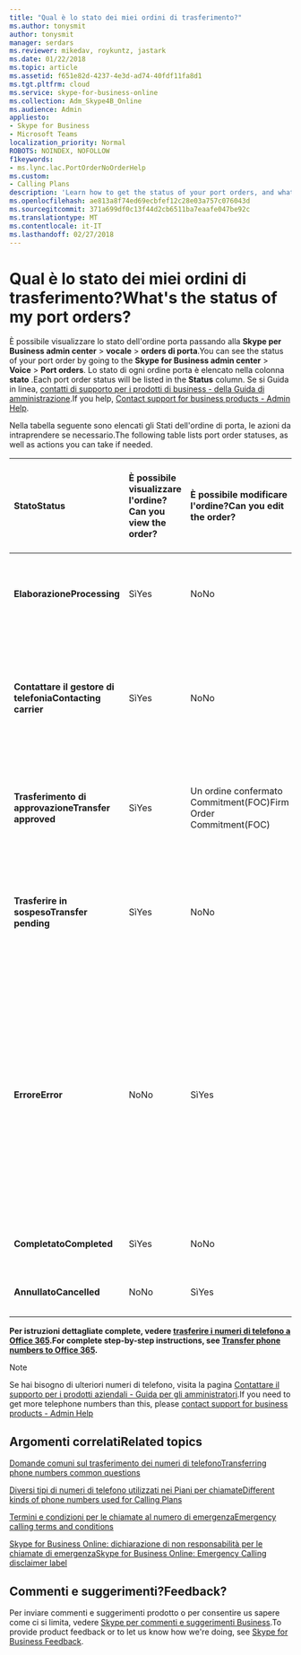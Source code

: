 ```yaml
---
title: "Qual è lo stato dei miei ordini di trasferimento?"
ms.author: tonysmit
author: tonysmit
manager: serdars
ms.reviewer: mikedav, roykuntz, jastark
ms.date: 01/22/2018
ms.topic: article
ms.assetid: f651e82d-4237-4e3d-ad74-40fdf11fa8d1
ms.tgt.pltfrm: cloud
ms.service: skype-for-business-online
ms.collection: Adm_Skype4B_Online
ms.audience: Admin
appliesto:
- Skype for Business
- Microsoft Teams
localization_priority: Normal
ROBOTS: NOINDEX, NOFOLLOW
f1keywords:
- ms.lync.lac.PortOrderNoOrderHelp
ms.custom:
- Calling Plans
description: 'Learn how to get the status of your port orders, and what the different actions you can take on them. '
ms.openlocfilehash: ae813a8f74ed69ecbfef12c28e03a757c076043d
ms.sourcegitcommit: 371a699df0c13f44d2cb6511ba7eaafe047be92c
ms.translationtype: MT
ms.contentlocale: it-IT
ms.lasthandoff: 02/27/2018
---
```

# <a name="whats-the-status-of-my-port-orders"></a><span data-ttu-id="6b486-103">Qual è lo stato dei miei ordini di trasferimento?</span><span class="sxs-lookup"><span data-stu-id="6b486-103">What's the status of my port orders?</span></span>

<span data-ttu-id="6b486-104">È possibile visualizzare lo stato dell'ordine porta passando alla **Skype per Business admin center** > **vocale** > **orders di porta**.</span><span class="sxs-lookup"><span data-stu-id="6b486-104">You can see the status of your port order by going to the **Skype for Business admin center** > **Voice** > **Port orders**.</span></span> <span data-ttu-id="6b486-105">Lo stato di ogni ordine porta è elencato nella colonna **stato** .</span><span class="sxs-lookup"><span data-stu-id="6b486-105">Each port order status will be listed in the **Status** column.</span></span> <span data-ttu-id="6b486-106">Se si Guida in linea, [contatti di supporto per i prodotti di business - della Guida di amministrazione](http://technet.microsoft.com/library/32a17ca7-6fa0-4870-8a8d-e25ba4ccfd4b%28Office.14%29.aspx).</span><span class="sxs-lookup"><span data-stu-id="6b486-106">If you help, [Contact support for business products - Admin Help](http://technet.microsoft.com/library/32a17ca7-6fa0-4870-8a8d-e25ba4ccfd4b%28Office.14%29.aspx).</span></span>
  
<span data-ttu-id="6b486-107">Nella tabella seguente sono elencati gli Stati dell'ordine di porta, le azioni da intraprendere se necessario.</span><span class="sxs-lookup"><span data-stu-id="6b486-107">The following table lists port order statuses, as well as actions you can take if needed.</span></span> 
  
|<span data-ttu-id="6b486-108">**Stato**</span><span class="sxs-lookup"><span data-stu-id="6b486-108">**Status**</span></span>|<span data-ttu-id="6b486-109">**È possibile visualizzare l'ordine?**</span><span class="sxs-lookup"><span data-stu-id="6b486-109">**Can you view the order?**</span></span>|<span data-ttu-id="6b486-110">**È possibile modificare l'ordine?**</span><span class="sxs-lookup"><span data-stu-id="6b486-110">**Can you edit the order?**</span></span>|<span data-ttu-id="6b486-111">**È possibile annullare l'ordine?**</span><span class="sxs-lookup"><span data-stu-id="6b486-111">**Can you cancel the order?**</span></span>|<span data-ttu-id="6b486-112">**È possibile eliminare l'ordine?**</span><span class="sxs-lookup"><span data-stu-id="6b486-112">**Can you delete the order?**</span></span>|<span data-ttu-id="6b486-113">**Descrizione**</span><span class="sxs-lookup"><span data-stu-id="6b486-113">**Description**</span></span>|
|:-----|:-----|:-----|:-----|:-----|:-----|
|<span data-ttu-id="6b486-114">**Elaborazione**</span><span class="sxs-lookup"><span data-stu-id="6b486-114">**Processing**</span></span> <br/> |<span data-ttu-id="6b486-115">Sì</span><span class="sxs-lookup"><span data-stu-id="6b486-115">Yes</span></span>  <br/> |<span data-ttu-id="6b486-116">No</span><span class="sxs-lookup"><span data-stu-id="6b486-116">No</span></span>  <br/> |<span data-ttu-id="6b486-117">Sì</span><span class="sxs-lookup"><span data-stu-id="6b486-117">Yes</span></span>  <br/> |<span data-ttu-id="6b486-118">No</span><span class="sxs-lookup"><span data-stu-id="6b486-118">No</span></span>  <br/> |<span data-ttu-id="6b486-119">L'amministratore ha creato l'ordine e ricevuto da Microsoft.</span><span class="sxs-lookup"><span data-stu-id="6b486-119">The admin has created the order, and it's been received by Microsoft.</span></span>  <br/> |
|<span data-ttu-id="6b486-120">**Contattare il gestore di telefonia**</span><span class="sxs-lookup"><span data-stu-id="6b486-120">**Contacting carrier**</span></span> <br/> |<span data-ttu-id="6b486-121">Sì</span><span class="sxs-lookup"><span data-stu-id="6b486-121">Yes</span></span>  <br/> |<span data-ttu-id="6b486-122">No</span><span class="sxs-lookup"><span data-stu-id="6b486-122">No</span></span>  <br/> |<span data-ttu-id="6b486-123">Sì</span><span class="sxs-lookup"><span data-stu-id="6b486-123">Yes</span></span>  <br/> |<span data-ttu-id="6b486-124">No</span><span class="sxs-lookup"><span data-stu-id="6b486-124">No</span></span>  <br/> |<span data-ttu-id="6b486-125">L'ordine è stato ricevuto approvato da Microsoft, e collabora con il gestore telefonico perdere per caricarlo approvati.</span><span class="sxs-lookup"><span data-stu-id="6b486-125">The order has been received and approved by Microsoft, and we are working with the losing carrier to get it approved.</span></span>  <br/> |
|<span data-ttu-id="6b486-126">**Trasferimento di approvazione**</span><span class="sxs-lookup"><span data-stu-id="6b486-126">**Transfer approved**</span></span> <br/> |<span data-ttu-id="6b486-127">Sì</span><span class="sxs-lookup"><span data-stu-id="6b486-127">Yes</span></span>  <br/> |<span data-ttu-id="6b486-128">Un ordine confermato Commitment(FOC)</span><span class="sxs-lookup"><span data-stu-id="6b486-128">Firm Order Commitment(FOC)</span></span>  <br/> |<span data-ttu-id="6b486-129">Sì</span><span class="sxs-lookup"><span data-stu-id="6b486-129">Yes</span></span>  <br/> |<span data-ttu-id="6b486-130">No</span><span class="sxs-lookup"><span data-stu-id="6b486-130">No</span></span>  <br/> |<span data-ttu-id="6b486-131">L'ordine è stata accettata per portante perdere e la data FOC è stata impostata.</span><span class="sxs-lookup"><span data-stu-id="6b486-131">The order has been accepted by the losing carrier, and the FOC date has been set.</span></span>  <br/> |
|<span data-ttu-id="6b486-132">**Trasferire in sospeso**</span><span class="sxs-lookup"><span data-stu-id="6b486-132">**Transfer pending**</span></span> <br/> |<span data-ttu-id="6b486-133">Sì</span><span class="sxs-lookup"><span data-stu-id="6b486-133">Yes</span></span>  <br/> |<span data-ttu-id="6b486-134">No</span><span class="sxs-lookup"><span data-stu-id="6b486-134">No</span></span>  <br/> |<span data-ttu-id="6b486-135">No</span><span class="sxs-lookup"><span data-stu-id="6b486-135">No</span></span>  <br/> |<span data-ttu-id="6b486-136">No</span><span class="sxs-lookup"><span data-stu-id="6b486-136">No</span></span>  <br/> |<span data-ttu-id="6b486-137">Il trasferimento è inferiore a 24 ore al computer, pertanto l'ordine non può essere modificato o annullato.</span><span class="sxs-lookup"><span data-stu-id="6b486-137">The transfer is less than 24 hours away, so the order can no longer be edited or cancelled.</span></span>  <br/> |
|<span data-ttu-id="6b486-138">**Errore**</span><span class="sxs-lookup"><span data-stu-id="6b486-138">**Error**</span></span> <br/> |<span data-ttu-id="6b486-139">No</span><span class="sxs-lookup"><span data-stu-id="6b486-139">No</span></span>  <br/> |<span data-ttu-id="6b486-140">Sì</span><span class="sxs-lookup"><span data-stu-id="6b486-140">Yes</span></span>  <br/> |<span data-ttu-id="6b486-141">Sì</span><span class="sxs-lookup"><span data-stu-id="6b486-141">Yes</span></span>  <br/> |<span data-ttu-id="6b486-142">Sì (il momento, è possibile eliminare l'ordine di porta se si verifica un errore.</span><span class="sxs-lookup"><span data-stu-id="6b486-142">Yes (at this time, you can't delete the port order if there is an error.</span></span> <span data-ttu-id="6b486-143">L'ordine di porta deve essere ricreata o è necessario [contattare il supporto per i prodotti di business - della Guida di amministrazione](http://technet.microsoft.com/library/32a17ca7-6fa0-4870-8a8d-e25ba4ccfd4b%28Office.14%29.aspx).</span><span class="sxs-lookup"><span data-stu-id="6b486-143">The port order needs to be re-created, or you need to [Contact support for business products - Admin Help](http://technet.microsoft.com/library/32a17ca7-6fa0-4870-8a8d-e25ba4ccfd4b%28Office.14%29.aspx).</span></span>  <br/> |<span data-ttu-id="6b486-144">Il gestore telefonico perdere ha rifiutato l'ordine.</span><span class="sxs-lookup"><span data-stu-id="6b486-144">The losing carrier has rejected the order.</span></span>  <br/> |
|<span data-ttu-id="6b486-145">**Completato**</span><span class="sxs-lookup"><span data-stu-id="6b486-145">**Completed**</span></span> <br/> |<span data-ttu-id="6b486-146">Sì</span><span class="sxs-lookup"><span data-stu-id="6b486-146">Yes</span></span>  <br/> |<span data-ttu-id="6b486-147">No</span><span class="sxs-lookup"><span data-stu-id="6b486-147">No</span></span>  <br/> |<span data-ttu-id="6b486-148">No</span><span class="sxs-lookup"><span data-stu-id="6b486-148">No</span></span>  <br/> |<span data-ttu-id="6b486-149">No</span><span class="sxs-lookup"><span data-stu-id="6b486-149">No</span></span>  <br/> |<span data-ttu-id="6b486-150">I numeri sono stati trasferiti.</span><span class="sxs-lookup"><span data-stu-id="6b486-150">The numbers have been successfully transferred.</span></span>  <br/> |
|<span data-ttu-id="6b486-151">**Annullato**</span><span class="sxs-lookup"><span data-stu-id="6b486-151">**Cancelled**</span></span> <br/> |<span data-ttu-id="6b486-152">No</span><span class="sxs-lookup"><span data-stu-id="6b486-152">No</span></span>  <br/> |<span data-ttu-id="6b486-153">Sì</span><span class="sxs-lookup"><span data-stu-id="6b486-153">Yes</span></span>  <br/> |<span data-ttu-id="6b486-154">No</span><span class="sxs-lookup"><span data-stu-id="6b486-154">No</span></span>  <br/> |<span data-ttu-id="6b486-155">No</span><span class="sxs-lookup"><span data-stu-id="6b486-155">No</span></span>  <br/> |<span data-ttu-id="6b486-156">L'amministratore ha annullato l'ordine.</span><span class="sxs-lookup"><span data-stu-id="6b486-156">The admin has canceled the order.</span></span>  <br/> |
   
 <span data-ttu-id="6b486-157">**Per istruzioni dettagliate complete, vedere [trasferire i numeri di telefono a Office 365](transfer-phone-numbers-to-office-365.md).**</span><span class="sxs-lookup"><span data-stu-id="6b486-157">**For complete step-by-step instructions, see [Transfer phone numbers to Office 365](transfer-phone-numbers-to-office-365.md).**</span></span>
 
> [!NOTE]
> <span data-ttu-id="6b486-158">Se hai bisogno di ulteriori numeri di telefono, visita la pagina [Contattare il supporto per i prodotti aziendali - Guida per gli amministratori](https://support.office.com/article/32a17ca7-6fa0-4870-8a8d-e25ba4ccfd4b).</span><span class="sxs-lookup"><span data-stu-id="6b486-158">If you need to get more telephone numbers than this, please [contact support for business products - Admin Help](https://support.office.com/article/32a17ca7-6fa0-4870-8a8d-e25ba4ccfd4b)</span></span>

  
## <a name="related-topics"></a><span data-ttu-id="6b486-159">Argomenti correlati</span><span class="sxs-lookup"><span data-stu-id="6b486-159">Related topics</span></span>
[<span data-ttu-id="6b486-160">Domande comuni sul trasferimento dei numeri di telefono</span><span class="sxs-lookup"><span data-stu-id="6b486-160">Transferring phone numbers common questions</span></span>](transferring-phone-numbers-common-questions.md)

[<span data-ttu-id="6b486-161">Diversi tipi di numeri di telefono utilizzati nei Piani per chiamate</span><span class="sxs-lookup"><span data-stu-id="6b486-161">Different kinds of phone numbers used for Calling Plans</span></span>](different-kinds-of-phone-numbers-used-for-calling-plans.md)

[<span data-ttu-id="6b486-162">Termini e condizioni per le chiamate al numero di emergenza</span><span class="sxs-lookup"><span data-stu-id="6b486-162">Emergency calling terms and conditions</span></span>](emergency-calling-terms-and-conditions.md)

[<span data-ttu-id="6b486-163">Skype for Business Online: dichiarazione di non responsabilità per le chiamate di emergenza</span><span class="sxs-lookup"><span data-stu-id="6b486-163">Skype for Business Online: Emergency Calling disclaimer label</span></span>](https://go.microsoft.com/fwlink/?LinkID=692099)

## <a name="feedback"></a><span data-ttu-id="6b486-164">Commenti e suggerimenti?</span><span class="sxs-lookup"><span data-stu-id="6b486-164">Feedback?</span></span>
<span data-ttu-id="6b486-165">Per inviare commenti e suggerimenti prodotto o per consentire us sapere come ci si limita, vedere [Skype per commenti e suggerimenti Business](https://www.skypefeedback.com).</span><span class="sxs-lookup"><span data-stu-id="6b486-165">To provide product feedback or to let us know how we're doing, see [Skype for Business Feedback](https://www.skypefeedback.com).</span></span>
